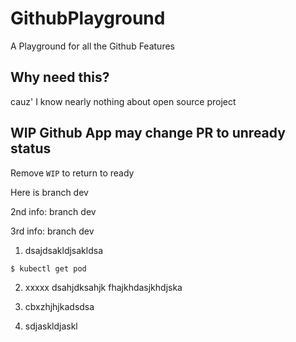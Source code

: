 # GithubPlayground
A Playground for all the Github Features

## Why need this?
cauz' I know nearly nothing about open source project

## WIP Github App may change PR to unready status
Remove `WIP` to return to ready

Here is branch dev

2nd info: branch dev

3rd info: branch dev

1. dsajdsakldjsakldsa
```shell
$ kubectl get pod
```

2. xxxxx
dsahjdksahjk
fhajkhdasjkhdjska

3. cbxzhjhjkadsdsa

4. sdjaskldjaskl 
